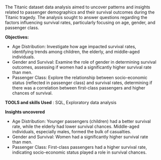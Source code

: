 The Titanic dataset data analysis aimed to uncover patterns and insights related to passenger demographics and their survival outcomes during the Titanic tragedy. The analysis sought to answer questions regarding the factors influencing survival rates, particularly focusing on age, gender, and passenger class.

**Objectives:**

* Age Distribution: Investigate how age impacted survival rates, identifying trends among children, the elderly, and middle-aged individuals.
* Gender and Survival: Examine the role of gender in determining survival outcomes, assessing if women had a significantly higher survival rate than men.
* Passenger Class: Explore the relationship between socio-economic status (reflected in passenger class) and survival rates, determining if there was a correlation between first-class passengers and higher chances of survival.

**TOOLS and skills Used** : SQL, Exploratory data analysis


**Insights uncovered**
* Age Distribution: Younger passengers (children) had a better survival rate, while the elderly had lower survival chances. Middle-aged individuals, especially males, formed the bulk of casualties.
* Gender and Survival: Women had a significantly higher survival rate than men.
* Passenger Class: First-class passengers had a higher survival rate, indicating socio-economic status played a role in survival chances.

